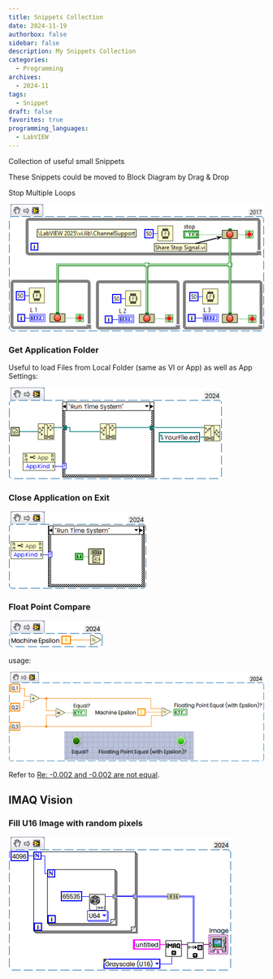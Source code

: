 ```yaml
---
title: Snippets Collection
date: 2024-11-19
authorbox: false
sidebar: false
description: My Snippets Collection
categories:
  - Programming
archives:
  - 2024-11
tags:
  - Snippet
draft: false
favorites: true
programming_languages:
  - LabVIEW
---
```

Collection of useful small Snippets
<!--more-->
These Snippets could be moved to Block Diagram by Drag & Drop

Stop Multiple Loops

![](assets/stop_multi_loops.png)

### Get Application Folder
Useful to load Files from Local Folder (same as VI or App) as well as App Settings:

![](assets/app_path_snippet.png)

### Close Application on Exit

![](assets/CloseApp.png)

### Float Point Compare

![](assets/FPCompare.png)

usage:

![](assets/FPCompareUsage.png)

Refer to [Re: -0.002 and -0.002 are not equal](https://forums.ni.com/t5/LabVIEW/0-002-and-0-002-are-not-equal/m-p/4410266#M1299609).

## IMAQ Vision

### Fill U16 Image with random pixels

![Fill U16 Image with random pixels](assets/FillU16Image.png)
